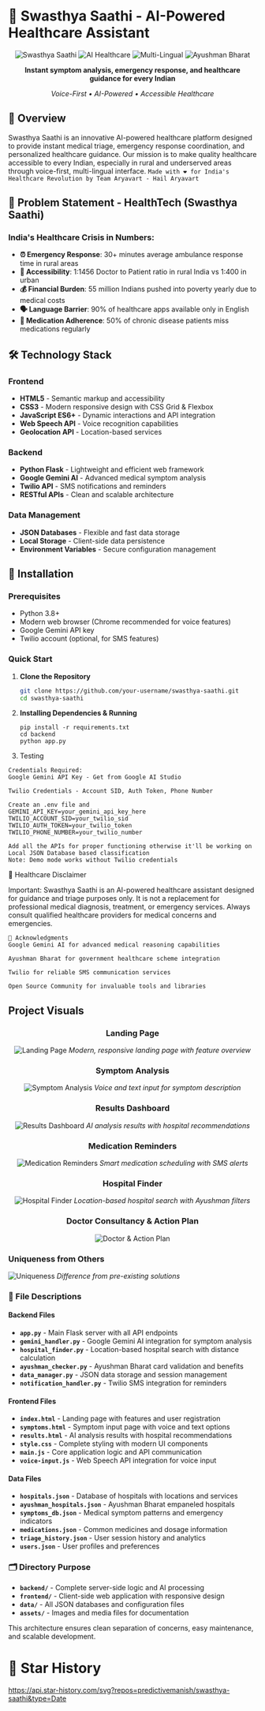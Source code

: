 # 🏥 Swasthya Saathi - AI-Powered Healthcare Assistant

<div align="center">

![Swasthya Saathi](https://img.shields.io/badge/Project-Swasthya%20Saathi-blue)
![AI Healthcare](https://img.shields.io/badge/AI-Healthcare%20Triage-green)
![Multi-Lingual](https://img.shields.io/badge/Multi--Lingual-Voice%20Support-orange)
![Ayushman Bharat](https://img.shields.io/badge/Ayushman%20Bharat-Integrated-success)

**Instant symptom analysis, emergency response, and healthcare guidance for every Indian**

*Voice-First • AI-Powered • Accessible Healthcare*


</div>


## 🎯 Overview

Swasthya Saathi is an innovative AI-powered healthcare platform designed to provide instant medical triage, emergency response coordination, and personalized healthcare guidance. Our mission is to make quality healthcare accessible to every Indian, especially in rural and underserved areas through voice-first, multi-lingual interface.
``` Made with ❤️ for India's Healthcare Revolution by Team Aryavart - Hail Aryavart ```



## 🚨 Problem Statement - HealthTech (Swasthya Saathi)

### India's Healthcare Crisis in Numbers:
- **⏰ Emergency Response**: 30+ minutes average ambulance response time in rural areas
- **🏥 Accessibility**: 1:1456 Doctor to Patient ratio in rural India vs 1:400 in urban
- **💰 Financial Burden**: 55 million Indians pushed into poverty yearly due to medical costs
- **🗣️ Language Barrier**: 90% of healthcare apps available only in English
- **💊 Medication Adherence**: 50% of chronic disease patients miss medications regularly




## 🛠️ Technology Stack

### Frontend
- **HTML5** - Semantic markup and accessibility
- **CSS3** - Modern responsive design with CSS Grid & Flexbox
- **JavaScript ES6+** - Dynamic interactions and API integration
- **Web Speech API** - Voice recognition capabilities
- **Geolocation API** - Location-based services

### Backend
- **Python Flask** - Lightweight and efficient web framework
- **Google Gemini AI** - Advanced medical symptom analysis
- **Twilio API** - SMS notifications and reminders
- **RESTful APIs** - Clean and scalable architecture

### Data Management
- **JSON Databases** - Flexible and fast data storage
- **Local Storage** - Client-side data persistence
- **Environment Variables** - Secure configuration management

## 🚀 Installation

### Prerequisites
- Python 3.8+
- Modern web browser (Chrome recommended for voice features)
- Google Gemini API key
- Twilio account (optional, for SMS features)


### Quick Start

1. **Clone the Repository**
   ```bash
   git clone https://github.com/your-username/swasthya-saathi.git
   cd swasthya-saathi
   ```
2. **Installing Dependencies & Running**
   ```
   pip install -r requirements.txt
   cd backend 
   python app.py
   ```
3. Testing
```
Credentials Required:
Google Gemini API Key - Get from Google AI Studio

Twilio Credentials - Account SID, Auth Token, Phone Number

Create an .env file and 
GEMINI_API_KEY=your_gemini_api_key_here
TWILIO_ACCOUNT_SID=your_twilio_sid
TWILIO_AUTH_TOKEN=your_twilio_token
TWILIO_PHONE_NUMBER=your_twilio_number

Add all the APIs for proper functioning otherwise it'll be working on Local JSON Database based classification
Note: Demo mode works without Twilio credentials
```
🏥 Healthcare Disclaimer

Important: Swasthya Saathi is an AI-powered healthcare assistant designed for guidance and triage purposes only. It is not a replacement for professional medical diagnosis, treatment, or emergency services. Always consult qualified healthcare providers for medical concerns and emergencies.


```
🙏 Acknowledgments
Google Gemini AI for advanced medical reasoning capabilities

Ayushman Bharat for government healthcare scheme integration

Twilio for reliable SMS communication services

Open Source Community for invaluable tools and libraries
```

## Project Visuals

<div align="center">

### Landing Page
![Landing Page](assets/landing-page.png)
*Modern, responsive landing page with feature overview*

### Symptom Analysis
![Symptom Analysis](assets/symptom-analysis.png)
*Voice and text input for symptom description*

### Results Dashboard
![Results Dashboard](assets/result-dashboard.png)
*AI analysis results with hospital recommendations*

### Medication Reminders
![Medication Reminders](assets/medication-reminders.png)
*Smart medication scheduling with SMS alerts*

### Hospital Finder
![Hospital Finder](assets/hospital-finder.png)
*Location-based hospital search with Ayushman filters*

### Doctor Consultancy & Action Plan
![Doctor & Action Plan](assets/image.png)
</div>


### Uniqueness from Others
![Uniqueness](assets/unique.png)
*Difference from pre-existing solutions*

### 🔧 File Descriptions

#### **Backend Files**
- **`app.py`** - Main Flask server with all API endpoints
- **`gemini_handler.py`** - Google Gemini AI integration for symptom analysis
- **`hospital_finder.py`** - Location-based hospital search with distance calculation
- **`ayushman_checker.py`** - Ayushman Bharat card validation and benefits
- **`data_manager.py`** - JSON data storage and session management
- **`notification_handler.py`** - Twilio SMS integration for reminders

#### **Frontend Files**
- **`index.html`** - Landing page with features and user registration
- **`symptoms.html`** - Symptom input page with voice and text options
- **`results.html`** - AI analysis results with hospital recommendations
- **`style.css`** - Complete styling with modern UI components
- **`main.js`** - Core application logic and API communication
- **`voice-input.js`** - Web Speech API integration for voice input

#### **Data Files**
- **`hospitals.json`** - Database of hospitals with locations and services
- **`ayushman_hospitals.json`** - Ayushman Bharat empaneled hospitals
- **`symptoms_db.json`** - Medical symptom patterns and emergency indicators
- **`medications.json`** - Common medicines and dosage information
- **`triage_history.json`** - User session history and analytics
- **`users.json`** - User profiles and preferences

### 🗂️ Directory Purpose

- **`backend/`** - Complete server-side logic and AI processing
- **`frontend/`** - Client-side web application with responsive design
- **`data/`** - All JSON databases and configuration files
- **`assets/`** - Images and media files for documentation

This architecture ensures clean separation of concerns, easy maintenance, and scalable development.

# 🌟 Star History
https://api.star-history.com/svg?repos=predictivemanish/swasthya-saathi&type=Date